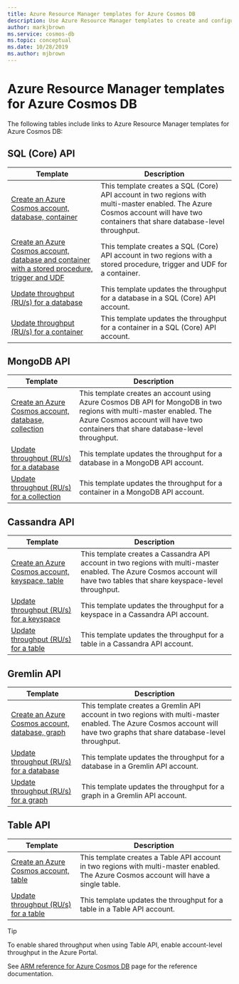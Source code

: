 ```yaml
---
title: Azure Resource Manager templates for Azure Cosmos DB
description: Use Azure Resource Manager templates to create and configure Azure Cosmos DB. 
author: markjbrown
ms.service: cosmos-db
ms.topic: conceptual
ms.date: 10/28/2019
ms.author: mjbrown
---
```


# Azure Resource Manager templates for Azure Cosmos DB

The following tables include links to Azure Resource Manager templates for Azure Cosmos DB:

## SQL (Core) API

|**Template**|**Description**|
|---|---|
|[Create an Azure Cosmos account, database, container](manage-sql-with-resource-manager.md#create-resource) | This template creates a SQL (Core) API account in two regions with multi-master enabled. The Azure Cosmos account will have two containers that share database-level throughput. |
|[Create an Azure Cosmos account, database and container with a stored procedure, trigger and UDF](manage-sql-with-resource-manager.md#create-sproc) | This template creates a SQL (Core) API account in two regions with a stored procedure, trigger and UDF for a container. |
|[Update throughput (RU/s) for a database](manage-sql-with-resource-manager.md#database-ru-update) | This template updates the throughput for a database in a SQL (Core) API account. |
|[Update throughput (RU/s) for a container](manage-sql-with-resource-manager.md#container-ru-update) | This template updates the throughput for a container in a SQL (Core) API account. |

## MongoDB API

|**Template**|**Description**|
|---| ---|
|[Create an Azure Cosmos account, database, collection](manage-mongodb-with-resource-manager.md#create-resource) | This template creates an account using Azure Cosmos DB API for MongoDB in two regions with multi-master enabled. The Azure Cosmos account will have two containers that share database-level throughput. |
|[Update throughput (RU/s) for a database](manage-mongodb-with-resource-manager.md#database-ru-update) | This template updates the throughput for a database in a MongoDB API account. |
|[Update throughput (RU/s) for a collection](manage-mongodb-with-resource-manager.md#collection-ru-update) | This template updates the throughput for a container in a MongoDB API account. |

## Cassandra API

|**Template**|**Description**|
|---| ---|
|[Create an Azure Cosmos account, keyspace, table](manage-cassandra-with-resource-manager.md#create-resource) | This template creates a Cassandra API account in two regions with multi-master enabled. The Azure Cosmos account will have two tables that share keyspace-level throughput. |
|[Update throughput (RU/s) for a keyspace](manage-cassandra-with-resource-manager.md#keyspace-ru-update) | This template updates the throughput for a keyspace in a Cassandra API account. |
|[Update throughput (RU/s) for a table](manage-cassandra-with-resource-manager.md#table-ru-update) | This template updates the throughput for a table in a Cassandra API account. |

## Gremlin API

|**Template**|**Description**|
|---| ---|
|[Create an Azure Cosmos account, database, graph](manage-gremlin-with-resource-manager.md#create-resource) | This template creates a Gremlin API account in two regions with multi-master enabled. The Azure Cosmos account will have two graphs that share database-level throughput. |
|[Update throughput (RU/s) for a database](manage-gremlin-with-resource-manager.md#database-ru-update) | This template updates the throughput for a database in a Gremlin API account. |
|[Update throughput (RU/s) for a graph](manage-gremlin-with-resource-manager.md#graph-ru-update) | This template updates the throughput for a graph in a Gremlin API account. |

## Table API

|**Template**|**Description**|
|---| ---|
|[Create an Azure Cosmos account, table](manage-table-with-resource-manager.md#create-resource) | This template  creates a Table API account in two regions with multi-master enabled. The Azure Cosmos account will have a single table. |
|[Update throughput (RU/s) for a table](manage-table-with-resource-manager.md#table-ru-update) | This template updates the throughput for a table in a Table API account. |

> [!TIP]
> To enable shared throughput when using Table API, enable account-level throughput in the Azure Portal.

See [ARM reference for Azure Cosmos DB](/azure/templates/microsoft.documentdb/allversions) page for the reference documentation.
